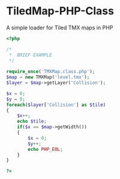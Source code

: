 TiledMap-PHP-Class
==================

A simple loader for Tiled TMX maps in PHP

```PHP
<?php

/*
 *  BRIEF EXAMPLE
 */
 
require_once('TMXMap.class.php');
$map = new TMXMap('level.tmx');
$layer = $map->getLayer('Collision');

$x = 0;
$y = 0;
foreach($layer['Collision'] as $tile)
{
	$x++;
	echo $tile;
	if($x == $map->getWidth())
	{
		$x = 0;
		$y++;
		echo PHP_EOL;
	}
}

?>
```
